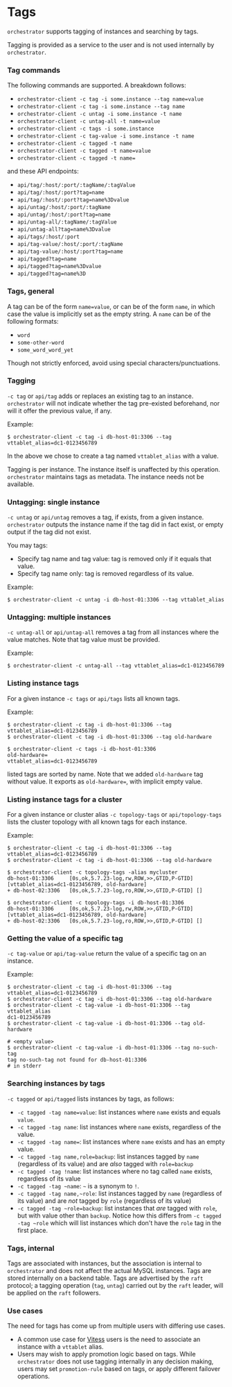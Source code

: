 # Tags

`orchestrator` supports tagging of instances and searching by tags.

Tagging is provided as a service to the user and is not used internally by `orchestrator`.

### Tag commands

The following commands are supported. A breakdown follows:

- `orchestrator-client -c tag -i some.instance --tag name=value`
- `orchestrator-client -c tag -i some.instance --tag name`
- `orchestrator-client -c untag -i some.instance -t name`
- `orchestrator-client -c untag-all -t name=value`
- `orchestrator-client -c tags -i some.instance`
- `orchestrator-client -c tag-value -i some.instance -t name`
- `orchestrator-client -c tagged -t name`
- `orchestrator-client -c tagged -t name=value`
- `orchestrator-client -c tagged -t name=`

and these API endpoints:

- `api/tag/:host/:port/:tagName/:tagValue`
- `api/tag/:host/:port?tag=name`
- `api/tag/:host/:port?tag=name%3Dvalue`
- `api/untag/:host/:port/:tagName`
- `api/untag/:host/:port?tag=name`
- `api/untag-all/:tagName/:tagValue`
- `api/untag-all?tag=name%3Dvalue`
- `api/tags/:host/:port`
- `api/tag-value/:host/:port/:tagName`
- `api/tag-value/:host/:port?tag=name`
- `api/tagged?tag=name`
- `api/tagged?tag=name%3Dvalue`
- `api/tagged?tag=name%3D`

### Tags, general

A tag can be of the form `name=value`, or can be of the form `name`, in which case the value is implicitly set as the empty string.
A `name` can be of the following formats:

- `word`
- `some-other-word`
- `some_word_word_yet`

Though not strictly enforced, avoid using special characters/punctuations.

### Tagging

`-c tag` or `api/tag` adds or replaces an existing tag to an instance. `orchestrator` will not indicate whether the tag pre-existed beforehand, nor will it offer the previous value, if any.

Example:
```shell
$ orchestrator-client -c tag -i db-host-01:3306 --tag vttablet_alias=dc1-0123456789
```
In the above we chose to create a tag named `vttablet_alias` with a value.

Tagging is per instance. The instance itself is unaffected by this operation. `orchestrator` maintains tags as metadata. The instance needs not be available.

### Untagging: single instance

`-c untag` or `api/untag` removes a tag, if exists, from a given instance. `orchestrator` outputs the instance name if the tag did in fact exist, or empty output if the tag did not exist.

You may tags:

- Specify tag name and tag value: tag is removed only if it equals that value.
- Specify tag name only: tag is removed regardless of its value.

Example:
```shell
$ orchestrator-client -c untag -i db-host-01:3306 --tag vttablet_alias
```

### Untagging: multiple instances

`-c untag-all` or `api/untag-all` removes a tag from all instances where the value matches. Note that tag value must be provided.

Example:
```shell
$ orchestrator-client -c untag-all --tag vttablet_alias=dc1-0123456789
```

### Listing instance tags

For a given instance `-c tags` or `api/tags` lists all known tags.

Example:
```shell
$ orchestrator-client -c tag -i db-host-01:3306 --tag vttablet_alias=dc1-0123456789
$ orchestrator-client -c tag -i db-host-01:3306 --tag old-hardware

$ orchestrator-client -c tags -i db-host-01:3306
old-hardware=
vttablet_alias=dc1-0123456789
```

listed tags are sorted by name.
Note that we added `old-hardware` tag without value. It exports as `old-hardware=`, with implicit empty value.


### Listing instance tags for a cluster

For a given instance or cluster alias `-c topology-tags` or `api/topology-tags` lists the cluster topology with all known tags for each instance.

Example:
```shell
$ orchestrator-client -c tag -i db-host-01:3306 --tag vttablet_alias=dc1-0123456789
$ orchestrator-client -c tag -i db-host-01:3306 --tag old-hardware

$ orchestrator-client -c topology-tags -alias mycluster
db-host-01:3306     [0s,ok,5.7.23-log,rw,ROW,>>,GTID,P-GTID] [vttablet_alias=dc1-0123456789, old-hardware]
+ db-host-02:3306   [0s,ok,5.7.23-log,ro,ROW,>>,GTID,P-GTID] []

$ orchestrator-client -c topology-tags -i db-host-01:3306
db-host-01:3306     [0s,ok,5.7.23-log,rw,ROW,>>,GTID,P-GTID] [vttablet_alias=dc1-0123456789, old-hardware]
+ db-host-02:3306   [0s,ok,5.7.23-log,ro,ROW,>>,GTID,P-GTID] []
```


### Getting the value of a specific tag

`-c tag-value` or `api/tag-value` return the value of a specific tag on an instance.

Example:
```shell
$ orchestrator-client -c tag -i db-host-01:3306 --tag vttablet_alias=dc1-0123456789
$ orchestrator-client -c tag -i db-host-01:3306 --tag old-hardware
$ orchestrator-client -c tag-value -i db-host-01:3306 --tag vttablet_alias
dc1-0123456789
$ orchestrator-client -c tag-value -i db-host-01:3306 --tag old-hardware

# <empty value>
$ orchestrator-client -c tag-value -i db-host-01:3306 --tag no-such-tag
tag no-such-tag not found for db-host-01:3306
# in stderr
```

### Searching instances by tags

`-c tagged` or `api/tagged` lists instances by tags, as follows:

- `-c tagged -tag name=value`: list instances where `name` exists and equals `value`.
- `-c tagged -tag name`: list instances where `name` exists, regardless of the value.
- `-c tagged -tag name=`: list instances where `name` exists and has an empty value.
- `-c tagged -tag name,role=backup`: list instances tagged by `name` (regardless of its value) and are _also_ tagged with `role=backup`
- `-c tagged -tag !name`: list instances where no tag called `name` exists, regardless of its value
- `-c tagged -tag ~name`: `~` is a synonym to `!`.
- `-c tagged -tag name,~role`: list instances tagged by `name` (regardless of its value) and are _not_ tagged by `role` (regardless of its value)
- `-c tagged -tag ~role=backup`: list instances that _are_ tagged with `role`, but with value other than `backup`.
  Notice how this differs from `-c tagged -tag ~role` which will list instances which don't have the `role` tag in the first place.

### Tags, internal

Tags are associated with instances, but the association is internal to `orchestrator` and does not affect the actual MySQL instances.
Tags are stored internally on a backend table. Tags are advertised by the `raft` protocol; a tagging operation (`tag`, `untag`) carried out by the `raft` leader, will be applied on the `raft` followers.

### Use cases

The need for tags has come up from multiple users with differing use cases.

- A common use case for [Vitess](http://github.com/vitess.io/vitess) users is the need to associate an instance with a `vttablet` alias.
- Users may wish to apply promotion logic based on tags. While `orchestrator` does not use tagging internally in any decision making, users may set `promotion-rule` based on tags, or apply different failover operations.

